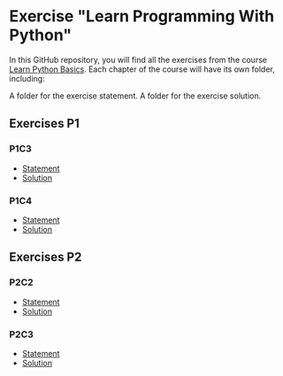 # Exercise "Learn Programming With Python"

In this GitHub repository, you will find all the exercises from the course [Learn Python Basics](https://github.com/OpenClassrooms-Student-Center/6900856-learn-programming-with-python). Each chapter of the course will have its own folder, including:

A folder for the exercise statement.
A folder for the exercise solution.

## Exercises P1

### P1C3

- [Statement](https://github.com/OpenClassrooms-Student-Center/6900856-learn-programming-with-python/tree/main/P1/P1C3/statement)
- [Solution](https://github.com/OpenClassrooms-Student-Center/6900856-learn-programming-with-python/tree/main/P1/P1C3/solution)

### P1C4

- [Statement](https://github.com/OpenClassrooms-Student-Center/6900856-learn-programming-with-python/tree/main/P1/P1C4/statement)
- [Solution](https://github.com/OpenClassrooms-Student-Center/6900856-learn-programming-with-python/tree/main/P1/P1C4/solution)

## Exercises P2

### P2C2

- [Statement](https://github.com/OpenClassrooms-Student-Center/6900856-learn-programming-with-python/tree/main/P2/P2C2/statement)
- [Solution](https://github.com/OpenClassrooms-Student-Center/6900856-learn-programming-with-python/tree/main/P2/P2C2/solution)

### P2C3

- [Statement](https://github.com/OpenClassrooms-Student-Center/6900856-learn-programming-with-python/tree/main/P2/P2C3/statement)
- [Solution](https://github.com/OpenClassrooms-Student-Center/6900856-learn-programming-with-python/tree/main/P2/P2C3/solution)